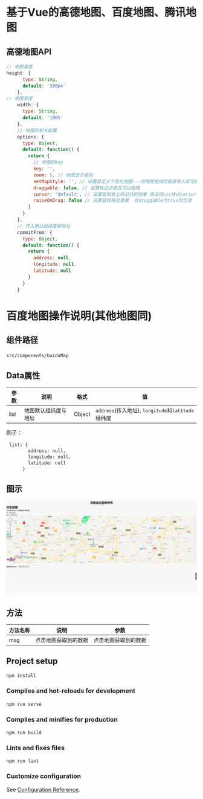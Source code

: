 # 基于Vue的高德地图、百度地图、腾讯地图

## 高德地图API

````javascript
// 地图高度
height: {
      type: String,
      default: '300px'
    },
// 地图宽度
    width: {
      type: String,
      default: '100%'
    },
    // 地图的相关配置
    options: {
      type: Object,
      default: function() {
        return {
          // 地图的key
          key: '',
          zoom: 5, // 地图显示级别
          setMapStyle: '', // 设置自定义个性化地图---将地图生成的链接写入即可如 amap://styles/4df52953371391eb93a57c81b1e633f3
          draggable: false, // 设置标记点是否可以拖拽
          cursor: 'default', // 设置鼠标放上标记点的效果 用法同css样式cursor
          raiseOnDrag: false // 设置鼠标拖动效果  在draggable为true时生效
        }
      }
    },
    // 传入默认经纬度和地址
    commitFrom: {
      type: Object,
      default: function() {
        return {
          address: null,
          longitude: null,
          latitude: null
        }
      }
    }
````





# 百度地图操作说明(其他地图同)

## 组件路径
` src/components/baiduMap `

## Data属性
| 参数 | 说明 | 格式 | 值 |
| ------ | ------ | ------ | ------ |
| list| 地图默认经纬度与地址 | Object | `address`(传入地址), `longitude`和`latitude`经纬度 |

例子：
````
 list: {
        address: null,
        longitude: null,
        latitude: null
      }
````
## 图示
![image](https://github.com/menglin1997/maps/blob/master/static/baidu.png)

## 方法
| 方法名称 | 说明 | 参数 |
| ------ | ------ | ------ |
| msg| 点击地图获取到的数据 | 点击地图获取到的数据 |


## Project setup
```
npm install
```

### Compiles and hot-reloads for development
```
npm run serve
```

### Compiles and minifies for production
```
npm run build
```

### Lints and fixes files
```
npm run lint
```

### Customize configuration
See [Configuration Reference](https://cli.vuejs.org/config/).
